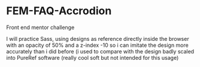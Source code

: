 # FEM-FAQ-Accrodion

Front end mentor challenge

I will practice Sass, using designs as reference directly inside the browser with an opacity of 50% and a z-index -10 so i can imitate the design more accurately than i did before
(i used to compare with the design badly scaled into PureRef software (really cool soft but not intended for this usage)
